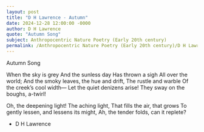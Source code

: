 ```yaml
---
layout: post
title: "D H Lawrence - Autumn"
date: 2024-12-28 12:00:00 -0000
author: D H Lawrence
quote: "Autumn Song"
subject: Anthropocentric Nature Poetry (Early 20th century)
permalink: /Anthropocentric Nature Poetry (Early 20th century)/D H Lawrence/D H Lawrence - Autumn
---
```


Autumn Song

When the sky is grey
  And the sunless day
  Has thrown a sigh
All over the world;
And the smoky leaves, the hue and drift,
  The rustle and warble
  Of the creek’s cool width—
Let the quiet denizens arise!
They sway on the boughs, a-twirl!

Oh, the deepening light!
  The aching light,
That fills the air, that grows
  To gently lessen, and lessens its might,
Ah, the tender folds, can it replete?

- D H Lawrence
